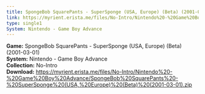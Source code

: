 ```yaml
---
title: SpongeBob SquarePants - SuperSponge (USA, Europe) (Beta) (2001-03-01)
link: https://myrient.erista.me/files/No-Intro/Nintendo%20-%20Game%20Boy%20Advance/SpongeBob%20SquarePants%20-%20SuperSponge%20(USA,%20Europe)%20(Beta)%20(2001-03-01).zip
type: single1
System: Nintendo - Game Boy Advance
---
```

<b>Game:</b> SpongeBob SquarePants - SuperSponge (USA, Europe) (Beta) (2001-03-01)<br>
<b>System:</b> Nintendo - Game Boy Advance<br>
<b>Collection:</b> No-Intro<br>
<b>Download:</b> https://myrient.erista.me/files/No-Intro/Nintendo%20-%20Game%20Boy%20Advance/SpongeBob%20SquarePants%20-%20SuperSponge%20(USA,%20Europe)%20(Beta)%20(2001-03-01).zip